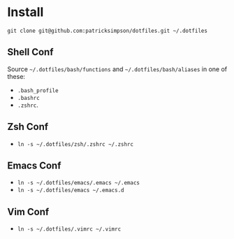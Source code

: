 # Install

`git clone git@github.com:patricksimpson/dotfiles.git ~/.dotfiles`

## Shell Conf

Source `~/.dotfiles/bash/functions` and `~/.dotfiles/bash/aliases` in one of these:

  - `.bash_profile`
  - `.bashrc`
  - `.zshrc`.

## Zsh Conf
  - `ln -s ~/.dotfiles/zsh/.zshrc ~/.zshrc`

## Emacs Conf
  - `ln -s ~/.dotfiles/emacs/.emacs ~/.emacs`
  - `ln -s ~/.dotfiles/emacs ~/.emacs.d`

## Vim Conf

  - `ln -s ~/.dotfiles/.vimrc ~/.vimrc`
